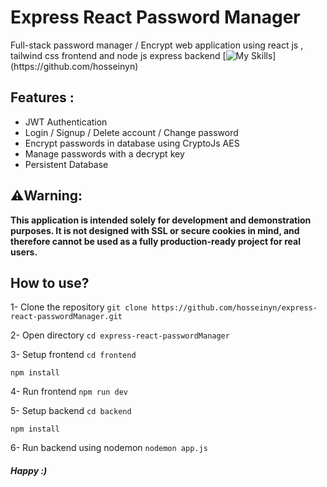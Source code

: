 # Express React Password Manager

Full-stack password manager / Encrypt web application using react js , tailwind css frontend and node js express backend
[![My Skills](https://skillicons.dev/icons?i=html,css,js,react,tailwindcss,nodejs,expressjs,vite,sqlite,)](https://github.com/hosseinyn)


## Features :
- JWT Authentication
- Login / Signup / Delete account / Change password
- Encrypt passwords in database using CryptoJs AES
- Manage passwords with a decrypt key
- Persistent Database

## ⚠️Warning:
**This application is intended solely for development and demonstration purposes. It is not designed with SSL or secure cookies in mind, and therefore cannot be used as a fully production-ready project for real users.**

## How to use?
1- Clone the repository
`git clone https://github.com/hosseinyn/express-react-passwordManager.git`

2- Open directory
`cd express-react-passwordManager`

3- Setup frontend
`cd frontend`

`npm install`

4- Run frontend
`npm run dev`

5- Setup backend
`cd backend`

`npm install`

6- Run backend using nodemon
`nodemon app.js`



#### *Happy :)*
